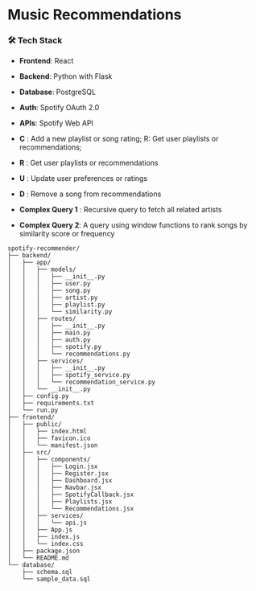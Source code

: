 # Music Recommendations

### 🛠️ Tech Stack

- **Frontend**: React
- **Backend**: Python with Flask
- **Database**: PostgreSQL
- **Auth**: Spotify OAuth 2.0
- **APIs**: Spotify Web API

- **C** : Add a new playlist or song rating; R: Get user playlists or recommendations;
- **R** : Get user playlists or recommendations
- **U** : Update user preferences or ratings
- **D** : Remove a song from recommendations

- **Complex Query 1** : Recursive query to fetch all related artists
- **Complex Query 2**: A query using window functions to rank songs by similarity score or frequency

```
spotify-recommender/
├── backend/
│   ├── app/
│   │   ├── models/
│   │   │   ├── __init__.py
│   │   │   ├── user.py
│   │   │   ├── song.py
│   │   │   ├── artist.py
│   │   │   ├── playlist.py
│   │   │   └── similarity.py
│   │   ├── routes/
│   │   │   ├── __init__.py
│   │   │   ├── main.py
│   │   │   ├── auth.py
│   │   │   ├── spotify.py
│   │   │   └── recommendations.py
│   │   ├── services/
│   │   │   ├── __init__.py
│   │   │   ├── spotify_service.py
│   │   │   └── recommendation_service.py
│   │   └── __init__.py
│   ├── config.py
│   ├── requirements.txt
│   └── run.py
├── frontend/
│   ├── public/
│   │   ├── index.html
│   │   ├── favicon.ico
│   │   └── manifest.json
│   ├── src/
│   │   ├── components/
│   │   │   ├── Login.jsx
│   │   │   ├── Register.jsx
│   │   │   ├── Dashboard.jsx
│   │   │   ├── Navbar.jsx
│   │   │   ├── SpotifyCallback.jsx
│   │   │   ├── Playlists.jsx
│   │   │   └── Recommendations.jsx
│   │   ├── services/
│   │   │   └── api.js
│   │   ├── App.js
│   │   ├── index.js
│   │   └── index.css
│   ├── package.json
│   └── README.md
└── database/
    ├── schema.sql
    └── sample_data.sql
```
